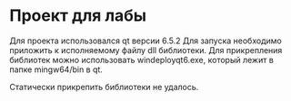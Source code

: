 # Проект для лабы

Для проекта использовался qt версии 6.5.2
Для запуска необходимо приложить к исполняемому файлу dll библиотеки.
Для прикрепления библиотек можно использовать windeployqt6.exe, который лежит в папке mingw64/bin в qt.

Статически прикрепить библиотеки не удалось.
